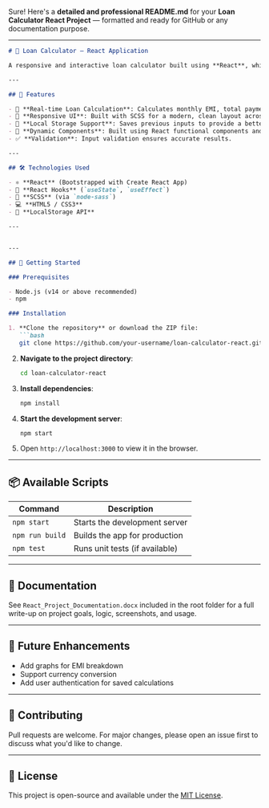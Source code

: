 Sure! Here's a **detailed and professional README.md** for your **Loan Calculator React Project** — formatted and ready for GitHub or any documentation purpose.

---

```markdown
# 💸 Loan Calculator – React Application

A responsive and interactive loan calculator built using **React**, which helps users estimate monthly payments based on loan amount, interest rate, and loan tenure.

---

## 📌 Features

- 🔢 **Real-time Loan Calculation**: Calculates monthly EMI, total payment, and interest based on user input.
- 🎨 **Responsive UI**: Built with SCSS for a modern, clean layout across devices.
- 💾 **Local Storage Support**: Saves previous inputs to provide a better user experience.
- 🔁 **Dynamic Components**: Built using React functional components and hooks.
- ✅ **Validation**: Input validation ensures accurate results.

---

## 🛠️ Technologies Used

- ⚛️ **React** (Bootstrapped with Create React App)
- 🎣 **React Hooks** (`useState`, `useEffect`)
- 🎨 **SCSS** (via `node-sass`)
- 💻 **HTML5 / CSS3**
- 🧠 **LocalStorage API**

---


---

## 🚀 Getting Started

### Prerequisites

- Node.js (v14 or above recommended)
- npm

### Installation

1. **Clone the repository** or download the ZIP file:
   ```bash
   git clone https://github.com/your-username/loan-calculator-react.git
````

2. **Navigate to the project directory**:

   ```bash
   cd loan-calculator-react
   ```

3. **Install dependencies**:

   ```bash
   npm install
   ```

4. **Start the development server**:

   ```bash
   npm start
   ```

5. Open `http://localhost:3000` to view it in the browser.

---

## 📦 Available Scripts

| Command         | Description                    |
| --------------- | ------------------------------ |
| `npm start`     | Starts the development server  |
| `npm run build` | Builds the app for production  |
| `npm test`      | Runs unit tests (if available) |

---

## 📄 Documentation

See `React_Project_Documentation.docx` included in the root folder for a full write-up on project goals, logic, screenshots, and usage.

---

## 📌 Future Enhancements

* Add graphs for EMI breakdown
* Support currency conversion
* Add user authentication for saved calculations

---

## 🤝 Contributing

Pull requests are welcome. For major changes, please open an issue first to discuss what you'd like to change.

---

## 📃 License

This project is open-source and available under the [MIT License](LICENSE).
